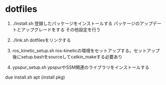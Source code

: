 # dotfiles

1. ./install.sh
登録したパッケージをインストールする
パッケージのアップデートとアップグレードをする
その他設定を行う

2. ./link.sh
dotfilesをリンクする

3. ros_kinetic_setup.sh
ros-kineticの環境をセットアップする。セットアップ後にsetup.bashをsourceしてcatkin_makeする必要あり

4. ypspur_setup.sh
ypspurやSSM関連のライブラリをインストールする

due
    install.sh
        apt (install pkg) 
